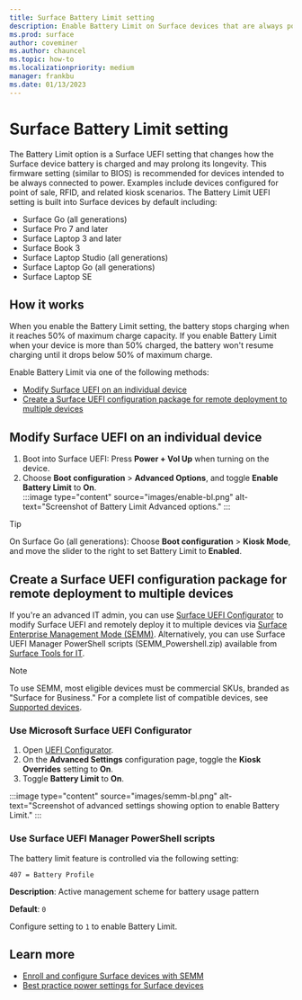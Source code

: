 ```yaml
---
title: Surface Battery Limit setting 
description: Enable Battery Limit on Surface devices that are always powered on such as in kiosk scenarios. Battery Limit is a UEFI setting that changes how the Surface device battery is charged and may prolong its longevity.
ms.prod: surface
author: coveminer
ms.author: chauncel
ms.topic: how-to
ms.localizationpriority: medium
manager: frankbu
ms.date: 01/13/2023
---
```


# Surface Battery Limit setting

The Battery Limit option is a Surface UEFI setting that changes how the Surface device battery is charged and may prolong its longevity. This firmware setting (similar to BIOS) is recommended for devices intended to be always connected to power. Examples include devices configured for point of sale, RFID, and related kiosk scenarios. The Battery Limit UEFI setting is built into Surface devices by default including:

- Surface Go (all generations)
- Surface Pro 7 and later
- Surface Laptop 3 and later
- Surface Book 3
- Surface Laptop Studio (all generations)
- Surface Laptop Go (all generations)
- Surface Laptop SE

## How it works

When you enable the Battery Limit setting, the battery stops charging when it reaches 50% of maximum charge capacity. If you enable Battery Limit when your device is more than 50% charged, the battery won't resume charging until it drops below 50% of maximum charge.

Enable Battery Limit via one of the following methods:

- [Modify Surface UEFI on an individual device](#modify-surface-uefi-on-an-individual-device)
- [Create a Surface UEFI configuration package for remote deployment to multiple devices](#create-a-surface-uefi-configuration-package-for-remote-deployment-to-multiple-devices)

## Modify Surface UEFI on an individual device

1. Boot into Surface UEFI: Press **Power + Vol Up** when turning on the device.
2. Choose **Boot configuration** > **Advanced Options**, and toggle **Enable Battery Limit** to **On**.  
:::image type="content" source="images/enable-bl.png" alt-text="Screenshot of Battery Limit Advanced options." :::

> [!TIP]
> On Surface Go (all generations): Choose **Boot configuration** > **Kiosk Mode**, and move the slider to the right to set Battery Limit to **Enabled**.  

## Create a Surface UEFI configuration package for remote deployment to multiple devices

If you're an advanced IT admin, you can use [Surface UEFI Configurator](enroll-and-configure-surface-devices-with-semm.md) to modify Surface UEFI and remotely deploy it to multiple devices via [Surface Enterprise Management Mode (SEMM)](surface-enterprise-management-mode.md). Alternatively, you can use Surface UEFI Manager PowerShell scripts (SEMM_Powershell.zip) available from [Surface Tools for IT](https://www.microsoft.com/download/details.aspx?id=46703).

> [!NOTE]
> To use SEMM, most eligible devices must be commercial SKUs, branded as "Surface for Business." For a complete list of compatible devices, see [Supported devices](/surface/surface-enterprise-management-mode#supported-devices).

### Use Microsoft Surface UEFI Configurator

1. Open [UEFI Configurator](enroll-and-configure-surface-devices-with-semm.md).
2. On the **Advanced Settings** configuration page, toggle the **Kiosk Overrides** setting to **On**.
3. Toggle **Battery Limit** to **On**.

:::image type="content" source="images/semm-bl.png" alt-text="Screenshot of advanced settings showing option to enable Battery Limit." :::

### Use Surface UEFI Manager PowerShell scripts

The battery limit feature is controlled via the following setting:  

`407 = Battery Profile`

**Description**:  Active management scheme for battery usage pattern

**Default**:  `0`

Configure setting to `1` to enable Battery Limit.

## Learn more

- [Enroll and configure Surface devices with SEMM](enroll-and-configure-surface-devices-with-semm.md)
- [Best practice power settings for Surface devices](maintain-optimal-power-settings-on-Surface-devices.md)
